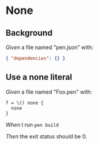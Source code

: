 # None

## Background

_Given_ a file named "pen.json" with:

```json
{ "dependencies": {} }
```

## Use a none literal

_Given_ a file named "Foo.pen" with:

```pen
f = \() none {
  none
}
```

_When_ I run `pen build`

_Then_ the exit status should be 0.
